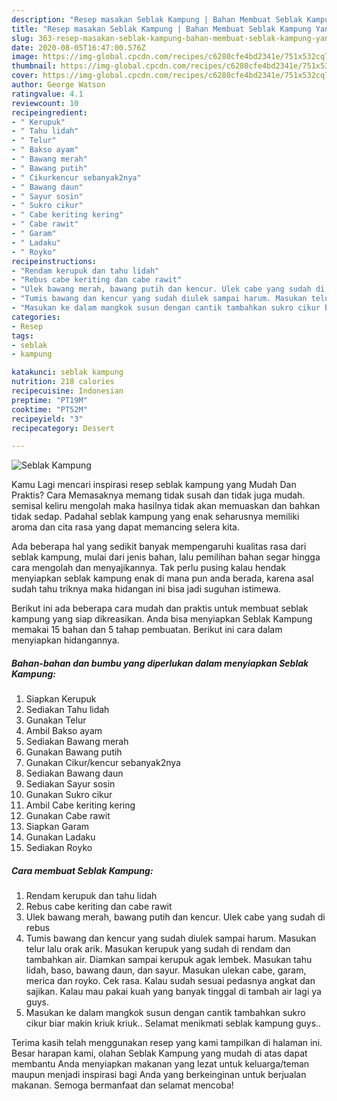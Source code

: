 ```yaml
---
description: "Resep masakan Seblak Kampung | Bahan Membuat Seblak Kampung Yang Sedap"
title: "Resep masakan Seblak Kampung | Bahan Membuat Seblak Kampung Yang Sedap"
slug: 363-resep-masakan-seblak-kampung-bahan-membuat-seblak-kampung-yang-sedap
date: 2020-08-05T16:47:00.576Z
image: https://img-global.cpcdn.com/recipes/c6280cfe4bd2341e/751x532cq70/seblak-kampung-foto-resep-utama.jpg
thumbnail: https://img-global.cpcdn.com/recipes/c6280cfe4bd2341e/751x532cq70/seblak-kampung-foto-resep-utama.jpg
cover: https://img-global.cpcdn.com/recipes/c6280cfe4bd2341e/751x532cq70/seblak-kampung-foto-resep-utama.jpg
author: George Watson
ratingvalue: 4.1
reviewcount: 10
recipeingredient:
- " Kerupuk"
- " Tahu lidah"
- " Telur"
- " Bakso ayam"
- " Bawang merah"
- " Bawang putih"
- " Cikurkencur sebanyak2nya"
- " Bawang daun"
- " Sayur sosin"
- " Sukro cikur"
- " Cabe keriting kering"
- " Cabe rawit"
- " Garam"
- " Ladaku"
- " Royko"
recipeinstructions:
- "Rendam kerupuk dan tahu lidah"
- "Rebus cabe keriting dan cabe rawit"
- "Ulek bawang merah, bawang putih dan kencur. Ulek cabe yang sudah di rebus"
- "Tumis bawang dan kencur yang sudah diulek sampai harum. Masukan telur lalu orak arik. Masukan kerupuk yang sudah di rendam dan tambahkan air. Diamkan sampai kerupuk agak lembek. Masukan tahu lidah, baso, bawang daun, dan sayur. Masukan ulekan cabe, garam, merica dan royko. Cek rasa. Kalau sudah sesuai pedasnya angkat dan sajikan. Kalau mau pakai kuah yang banyak tinggal di tambah air lagi ya guys."
- "Masukan ke dalam mangkok susun dengan cantik tambahkan sukro cikur biar makin kriuk kriuk.. Selamat menikmati seblak kampung guys.."
categories:
- Resep
tags:
- seblak
- kampung

katakunci: seblak kampung 
nutrition: 218 calories
recipecuisine: Indonesian
preptime: "PT19M"
cooktime: "PT52M"
recipeyield: "3"
recipecategory: Dessert

---
```



![Seblak Kampung](https://img-global.cpcdn.com/recipes/c6280cfe4bd2341e/751x532cq70/seblak-kampung-foto-resep-utama.jpg)

Kamu Lagi mencari inspirasi resep seblak kampung yang Mudah Dan Praktis? Cara Memasaknya memang tidak susah dan tidak juga mudah. semisal keliru mengolah maka hasilnya tidak akan memuaskan dan bahkan tidak sedap. Padahal seblak kampung yang enak seharusnya memiliki aroma dan cita rasa yang dapat memancing selera kita.



Ada beberapa hal yang sedikit banyak mempengaruhi kualitas rasa dari seblak kampung, mulai dari jenis bahan, lalu pemilihan bahan segar hingga cara mengolah dan menyajikannya. Tak perlu pusing kalau hendak menyiapkan seblak kampung enak di mana pun anda berada, karena asal sudah tahu triknya maka hidangan ini bisa jadi suguhan istimewa.


Berikut ini ada beberapa cara mudah dan praktis untuk membuat seblak kampung yang siap dikreasikan. Anda bisa menyiapkan Seblak Kampung memakai 15 bahan dan 5 tahap pembuatan. Berikut ini cara dalam menyiapkan hidangannya.

<!--inarticleads1-->

##### Bahan-bahan dan bumbu yang diperlukan dalam menyiapkan Seblak Kampung:

1. Siapkan  Kerupuk
1. Sediakan  Tahu lidah
1. Gunakan  Telur
1. Ambil  Bakso ayam
1. Sediakan  Bawang merah
1. Gunakan  Bawang putih
1. Gunakan  Cikur/kencur sebanyak2nya
1. Sediakan  Bawang daun
1. Sediakan  Sayur sosin
1. Gunakan  Sukro cikur
1. Ambil  Cabe keriting kering
1. Gunakan  Cabe rawit
1. Siapkan  Garam
1. Gunakan  Ladaku
1. Sediakan  Royko




<!--inarticleads2-->

##### Cara membuat Seblak Kampung:

1. Rendam kerupuk dan tahu lidah
1. Rebus cabe keriting dan cabe rawit
1. Ulek bawang merah, bawang putih dan kencur. Ulek cabe yang sudah di rebus
1. Tumis bawang dan kencur yang sudah diulek sampai harum. Masukan telur lalu orak arik. Masukan kerupuk yang sudah di rendam dan tambahkan air. Diamkan sampai kerupuk agak lembek. Masukan tahu lidah, baso, bawang daun, dan sayur. Masukan ulekan cabe, garam, merica dan royko. Cek rasa. Kalau sudah sesuai pedasnya angkat dan sajikan. Kalau mau pakai kuah yang banyak tinggal di tambah air lagi ya guys.
1. Masukan ke dalam mangkok susun dengan cantik tambahkan sukro cikur biar makin kriuk kriuk.. Selamat menikmati seblak kampung guys..




Terima kasih telah menggunakan resep yang kami tampilkan di halaman ini. Besar harapan kami, olahan Seblak Kampung yang mudah di atas dapat membantu Anda menyiapkan makanan yang lezat untuk keluarga/teman maupun menjadi inspirasi bagi Anda yang berkeinginan untuk berjualan makanan. Semoga bermanfaat dan selamat mencoba!
